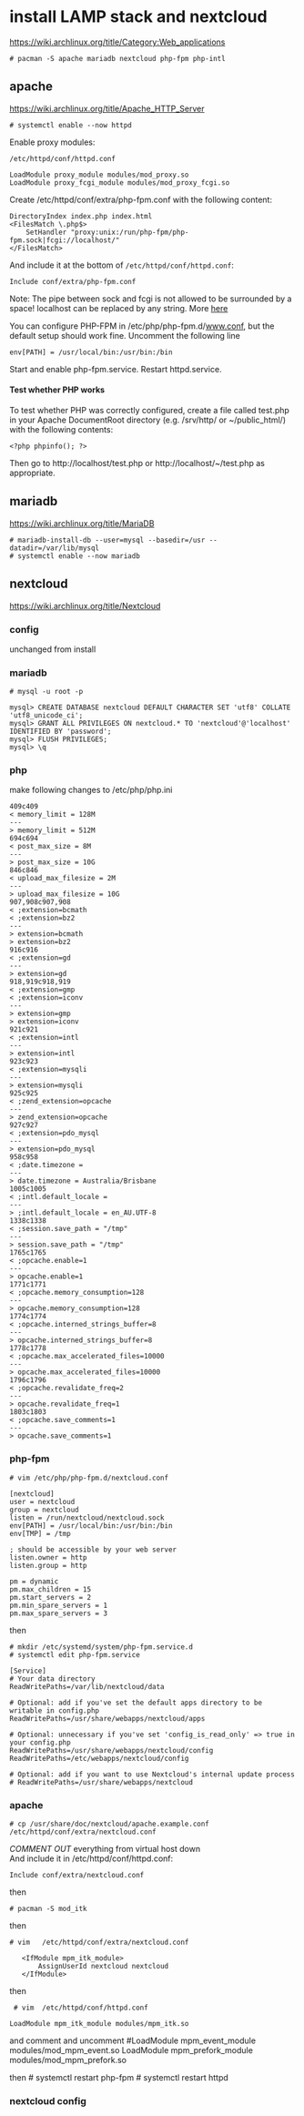 # install LAMP stack and nextcloud

https://wiki.archlinux.org/title/Category:Web_applications  

    # pacman -S apache mariadb nextcloud php-fpm php-intl

## apache

https://wiki.archlinux.org/title/Apache_HTTP_Server

    # systemctl enable --now httpd

Enable proxy modules:

    /etc/httpd/conf/httpd.conf

    LoadModule proxy_module modules/mod_proxy.so  
    LoadModule proxy_fcgi_module modules/mod_proxy_fcgi.so
	
Create /etc/httpd/conf/extra/php-fpm.conf with the following content:

    DirectoryIndex index.php index.html
    <FilesMatch \.php$>
        SetHandler "proxy:unix:/run/php-fpm/php-fpm.sock|fcgi://localhost/"
    </FilesMatch>

And include it at the bottom of `/etc/httpd/conf/httpd.conf`:

    Include conf/extra/php-fpm.conf

Note: The pipe between sock and fcgi is not allowed to be surrounded by a space! localhost can be replaced by any string. More [here](https://httpd.apache.org/docs/2.4/mod/mod_proxy_fcgi.html)

You can configure PHP-FPM in /etc/php/php-fpm.d/www.conf, but the default setup should work fine.
Uncomment the following line  

    env[PATH] = /usr/local/bin:/usr/bin:/bin    

Start and enable php-fpm.service. Restart httpd.service.

#### Test whether PHP works

To test whether PHP was correctly configured, create a file called test.php in your Apache DocumentRoot directory (e.g. /srv/http/ or ~<username>/public_html/) with the following contents:

    <?php phpinfo(); ?>

Then go to http://localhost/test.php or http://localhost/~<username>/test.php as appropriate. 

## mariadb

https://wiki.archlinux.org/title/MariaDB  


    # mariadb-install-db --user=mysql --basedir=/usr --datadir=/var/lib/mysql
    # systemctl enable --now mariadb
    

## nextcloud

https://wiki.archlinux.org/title/Nextcloud

### config

unchanged from install

### mariadb

    # mysql -u root -p

    mysql> CREATE DATABASE nextcloud DEFAULT CHARACTER SET 'utf8' COLLATE 'utf8_unicode_ci';
    mysql> GRANT ALL PRIVILEGES ON nextcloud.* TO 'nextcloud'@'localhost' IDENTIFIED BY 'password';
    mysql> FLUSH PRIVILEGES;
    mysql> \q


### php

make following changes to /etc/php/php.ini

	409c409
	< memory_limit = 128M
	---
	> memory_limit = 512M
	694c694
	< post_max_size = 8M
	---
	> post_max_size = 10G
	846c846
	< upload_max_filesize = 2M
	---
	> upload_max_filesize = 10G
	907,908c907,908
	< ;extension=bcmath
	< ;extension=bz2
	---
	> extension=bcmath
	> extension=bz2
	916c916
	< ;extension=gd
	---
	> extension=gd
	918,919c918,919
	< ;extension=gmp
	< ;extension=iconv
	---
	> extension=gmp
	> extension=iconv
	921c921
	< ;extension=intl
	---
	> extension=intl
	923c923
	< ;extension=mysqli
	---
	> extension=mysqli
	925c925
	< ;zend_extension=opcache
	---
	> zend_extension=opcache
	927c927
	< ;extension=pdo_mysql
	---
	> extension=pdo_mysql
	958c958
	< ;date.timezone =
	---
	> date.timezone = Australia/Brisbane
	1005c1005
	< ;intl.default_locale =
	---
	> ;intl.default_locale = en_AU.UTF-8
	1338c1338
	< ;session.save_path = "/tmp"
	---
	> session.save_path = "/tmp"
	1765c1765
	< ;opcache.enable=1
	---
	> opcache.enable=1
	1771c1771
	< ;opcache.memory_consumption=128
	---
	> opcache.memory_consumption=128
	1774c1774
	< ;opcache.interned_strings_buffer=8
	---
	> opcache.interned_strings_buffer=8
	1778c1778
	< ;opcache.max_accelerated_files=10000
	---
	> opcache.max_accelerated_files=10000
	1796c1796
	< ;opcache.revalidate_freq=2
	---
	> opcache.revalidate_freq=1
	1803c1803
	< ;opcache.save_comments=1
	---
	> opcache.save_comments=1

### php-fpm

    # vim /etc/php/php-fpm.d/nextcloud.conf

    [nextcloud]
    user = nextcloud
    group = nextcloud
    listen = /run/nextcloud/nextcloud.sock
    env[PATH] = /usr/local/bin:/usr/bin:/bin
    env[TMP] = /tmp

    ; should be accessible by your web server
    listen.owner = http
    listen.group = http

    pm = dynamic
    pm.max_children = 15
    pm.start_servers = 2
    pm.min_spare_servers = 1
    pm.max_spare_servers = 3

then 

    # mkdir /etc/systemd/system/php-fpm.service.d 
    # systemctl edit php-fpm.service

    [Service]
    # Your data directory
    ReadWritePaths=/var/lib/nextcloud/data

    # Optional: add if you've set the default apps directory to be writable in config.php
    ReadWritePaths=/usr/share/webapps/nextcloud/apps

    # Optional: unnecessary if you've set 'config_is_read_only' => true in your config.php
    ReadWritePaths=/usr/share/webapps/nextcloud/config
    ReadWritePaths=/etc/webapps/nextcloud/config

    # Optional: add if you want to use Nextcloud's internal update process
    # ReadWritePaths=/usr/share/webapps/nextcloud



### apache 

    # cp /usr/share/doc/nextcloud/apache.example.conf /etc/httpd/conf/extra/nextcloud.conf

*COMMENT OUT* everything from virtual host down  
And include it in /etc/httpd/conf/httpd.conf:

    Include conf/extra/nextcloud.conf

then 

    # pacman -S mod_itk

then

    # vim	/etc/httpd/conf/extra/nextcloud.conf

	   <IfModule mpm_itk_module>
	       AssignUserId nextcloud nextcloud
	   </IfModule>

then

     # vim 	/etc/httpd/conf/httpd.conf

	LoadModule mpm_itk_module modules/mpm_itk.so

and comment and uncomment
	#LoadModule mpm_event_module modules/mod_mpm_event.so
	LoadModule mpm_prefork_module modules/mod_mpm_prefork.so





then 
    # systemctl restart php-fpm
    # systemctl restart httpd


### nextcloud config

  
